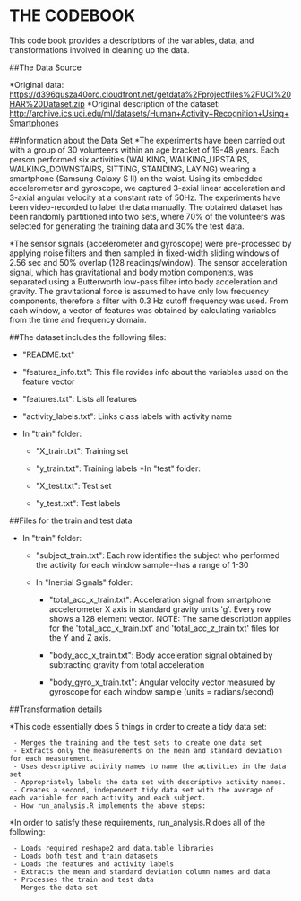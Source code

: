# THE CODEBOOK 

This code book provides a descriptions of the variables, data, and transformations involved in cleaning up the data.  

##The Data Source

  *Original data: https://d396qusza40orc.cloudfront.net/getdata%2Fprojectfiles%2FUCI%20HAR%20Dataset.zip
  *Original description of the dataset: http://archive.ics.uci.edu/ml/datasets/Human+Activity+Recognition+Using+Smartphones
  
##Information about the Data Set
  *The experiments have been carried out with a group of 30 volunteers within an age bracket of 19-48 years. Each person performed six activities (WALKING, WALKING_UPSTAIRS, WALKING_DOWNSTAIRS, SITTING, STANDING, LAYING) wearing a smartphone (Samsung Galaxy S II) on the waist. Using its embedded accelerometer and gyroscope, we captured 3-axial linear acceleration and 3-axial angular velocity at a constant rate of 50Hz. The experiments have been video-recorded to label the data manually. The obtained dataset has been randomly partitioned into two sets, where 70% of the volunteers was selected for generating the training data and 30% the test data. 

  *The sensor signals (accelerometer and gyroscope) were pre-processed by applying noise filters and then sampled in fixed-width sliding windows of 2.56 sec and 50% overlap (128 readings/window). The sensor acceleration signal, which has gravitational and body motion components, was separated using a Butterworth low-pass filter into body acceleration and gravity. The gravitational force is assumed to have only low frequency components, therefore a filter with 0.3 Hz cutoff frequency was used. From each window, a vector of features was obtained by calculating variables from the time and frequency domain. 

##The dataset includes the following files:

  * "README.txt"

  * "features_info.txt": This file rovides info about the variables used on the feature vector

  * "features.txt": Lists all features

  * "activity_labels.txt": Links class labels with activity name

  * In "train" folder:
      - "X_train.txt": Training set
  
      - "y_train.txt": Training labels
  *In "test" folder: 
  
      - "X_test.txt": Test set
  
      - "y_test.txt": Test labels 
  
##Files for the train and test data
  * In "train" folder:
      - "subject_train.txt": Each row identifies the subject who performed the activity for each window sample--has a range of 1-30

      - In "Inertial Signals" folder: 
          * "total_acc_x_train.txt": Acceleration signal from smartphone accelerometer X axis in standard gravity units 'g'. Every row shows a 128 element vector. NOTE: The same description applies for the 'total_acc_x_train.txt' and 'total_acc_z_train.txt' files for the Y and Z axis.

          * "body_acc_x_train.txt": Body acceleration signal obtained by subtracting gravity from total acceleration

          * "body_gyro_x_train.txt": Angular velocity vector measured by gyroscope for each window sample (units = radians/second)

##Transformation details

  *This code essentially does 5 things in order to create a tidy data set: 
     
     - Merges the training and the test sets to create one data set
     - Extracts only the measurements on the mean and standard deviation for each measurement.
     - Uses descriptive activity names to name the activities in the data set
     - Appropriately labels the data set with descriptive activity names.
     - Creates a second, independent tidy data set with the average of each variable for each activity and each subject.
     - How run_analysis.R implements the above steps:

  *In order to satisfy these requirements, run_analysis.R does all of the following: 
  
     - Loads required reshape2 and data.table libraries
     - Loads both test and train datasets
     - Loads the features and activity labels
     - Extracts the mean and standard deviation column names and data
     - Processes the train and test data
     - Merges the data set



